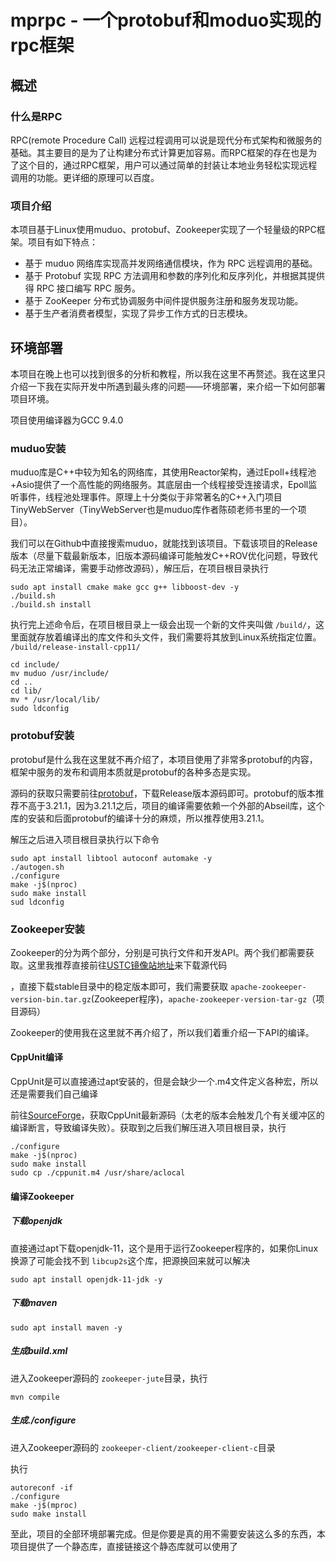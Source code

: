 # mprpc -  一个protobuf和moduo实现的rpc框架

## 概述

### 什么是RPC

RPC(remote Procedure Call) 远程过程调用可以说是现代分布式架构和微服务的基础。其主要目的是为了让构建分布式计算更加容易。而RPC框架的存在也是为了这个目的，通过RPC框架，用户可以通过简单的封装让本地业务轻松实现远程调用的功能。更详细的原理可以百度。

### 项目介绍

本项目基于Linux使用muduo、protobuf、Zookeeper实现了一个轻量级的RPC框架。项目有如下特点：

* 基于 muduo 网络库实现高并发网络通信模块，作为 RPC 远程调用的基础。
* 基于 Protobuf 实现 RPC 方法调用和参数的序列化和反序列化，并根据其提供得 RPC 接口编写 RPC 服务。
* 基于 ZooKeeper 分布式协调服务中间件提供服务注册和服务发现功能。
* 基于生产者消费者模型，实现了异步工作方式的日志模块。

## 环境部署

本项目在晚上也可以找到很多的分析和教程，所以我在这里不再赘述。我在这里只介绍一下我在实际开发中所遇到最头疼的问题——环境部署，来介绍一下如何部署项目环境。

项目使用编译器为GCC 9.4.0

### muduo安装

muduo库是C++中较为知名的网络库，其使用Reactor架构，通过Epoll+线程池+Asio提供了一个高性能的网络服务。其底层由一个线程接受连接请求，Epoll监听事件，线程池处理事件。原理上十分类似于非常著名的C++入门项目TinyWebServer（TinyWebServer也是muduo库作者陈硕老师书里的一个项目）。

我们可以在Github中直接搜索muduo，就能找到该项目。下载该项目的Release版本（尽量下载最新版本，旧版本源码编译可能触发C++ROV优化问题，导致代码无法正常编译，需要手动修改源码），解压后，在项目根目录执行

```shell
sudo apt install cmake make gcc g++ libboost-dev -y
./build.sh
./build.sh install
```

执行完上述命令后，在项目根目录上一级会出现一个新的文件夹叫做 `/build/`，这里面就存放着编译出的库文件和头文件，我们需要将其放到Linux系统指定位置。 `/build/release-install-cpp11/`

```shell
cd include/
mv muduo /usr/include/
cd ..
cd lib/
mv * /usr/local/lib/
sudo ldconfig
```


### protobuf安装

protobuf是什么我在这里就不再介绍了，本项目使用了非常多protobuf的内容，框架中服务的发布和调用本质就是protobuf的各种多态是实现。

源码的获取只需要前往[protobuf](https://github.com/protocolbuffers/protobuf)，下载Release版本源码即可。protobuf的版本推荐不高于3.21.1，因为3.21.1之后，项目的编译需要依赖一个外部的Abseil库，这个库的安装和后面protobuf的编译十分的麻烦，所以推荐使用3.21.1。

解压之后进入项目根目录执行以下命令

```shell
sudo apt install libtool autoconf automake -y
./autogen.sh
./configure
make -j$(nproc)
sudo make install
sud ldconfig
```


### Zookeeper安装

Zookeeper的分为两个部分，分别是可执行文件和开发API。两个我们都需要获取。这里我推荐直接前往[USTC镜像站地址](https://mirrors.ustc.edu.cn/apache/zookeeper/)来下载源代码

，直接下载stable目录中的稳定版本即可，我们需要获取 `apache-zookeeper-version-bin.tar.gz`(Zookeeper程序)，`apache-zookeeper-version-tar-gz`（项目源码）

Zookeeper的使用我在这里就不再介绍了，所以我们着重介绍一下API的编译。

#### CppUnit编译

CppUnit是可以直接通过apt安装的，但是会缺少一个.m4文件定义各种宏，所以还是需要我们自己编译

前往[SourceForge](https://sourceforge.net/projects/cppunit/files/cppunit/)，获取CppUnit最新源码（太老的版本会触发几个有关缓冲区的编译断言，导致编译失败）。获取到之后我们解压进入项目根目录，执行

```shell
./configure
make -j$(nproc)
sudo make install
sudo cp ./cppunit.m4 /usr/share/aclocal
```

#### 编译Zookeeper

##### 下载openjdk

直接通过apt下载openjdk-11，这个是用于运行Zookeeper程序的，如果你Linux换源了可能会找不到 `libcup2s`这个库，把源换回来就可以解决

```shell
sudo apt install openjdk-11-jdk -y
```

##### 下载maven

```shell
sudo apt install maven -y
```

##### 生成build.xml

进入Zookeeper源码的 `zookeeper-jute`目录，执行

```shell
mvn compile
```

##### 生成./configure

进入Zookeeper源码的 `zookeeper-client/zookeeper-client-c`目录

执行

```shell
autoreconf -if
./configure
make -j$(mproc)
sudo make install
```

至此，项目的全部环境部署完成。但是你要是真的用不需要安装这么多的东西，本项目提供了一个静态库，直接链接这个静态库就可以使用了
